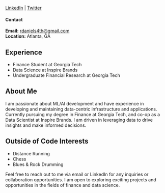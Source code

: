 [LinkedIn](https://linkedin.com/in/royden-daniels) | [Twitter](https://twitter.com/rdaniels4th)

#### Contact

**Email:** rdaniels4th@gmail.com  
**Location:** Atlanta, GA  

## Experience

* Finance Student at Georgia Tech
* Data Science at Inspire Brands
* Undergraduate Financial Research at Georgia Tech

## About Me

I am passionate about ML/AI development and have experience in developing and maintaining data-centric infrastructure and applications. Currently pursuing my degree in Finance at Georgia Tech, and co-op as a Data Scientist at Inspire Brands. I am driven in leveraging data to drive insights and make informed decisions.

## Outside of Code Interests

* Distance Running
* Chess
* Blues & Rock Drumming

Feel free to reach out to me via email or LinkedIn for any inquiries or collaboration opportunities. I am open to exploring exciting projects and opportunities in the fields of finance and data science.
